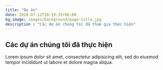 ```yaml
---
title: "Dự án"
date: 2018-07-12T18:19:33+06:00
bg_image: images/background/page-title.jpg
description : "Các dự án chúng tôi đã tham gia thực hiện"
---
```


## Các dự án chúng tôi đã thực hiện

Lorem ipsum dolor sit amet, consectetur adipisicing elit, sed do eiusmod <br> tempor incididunt ut labore et dolore magna aliqua.
